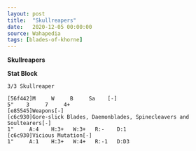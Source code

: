```yaml
---
layout: post
title:  "Skullreapers"
date:   2020-12-05 00:00:00
source: Wahapedia
tags: [blades-of-khorne]
---
```


**Skullreapers**

**Stat Block**
```
3/3 Skullreaper
```

```
[56f442]M     W     B     Sa    [-]
5"    3     7     4+    
[e85545]Weapons[-]
[c6c930]Gore-slick Blades, Daemonblades, Spinecleavers and Soultearers[-]
1"     A:4    H:3+   W:3+   R:-    D:1   
[c6c930]Vicious Mutation[-]
1"     A:1    H:3+   W:4+   R:-1   D:D3  
```
    